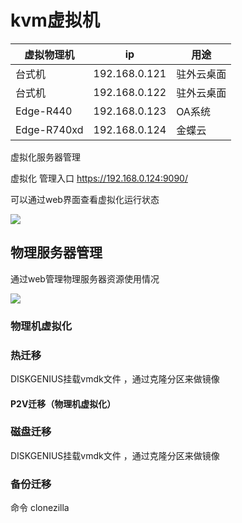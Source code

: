 # kvm虚拟机



| 虚拟物理机  | ip            | 用途       |
| ----------- | ------------- | ---------- |
| 台式机      | 192.168.0.121 | 驻外云桌面 |
| 台式机      | 192.168.0.122 | 驻外云桌面 |
| Edge-R440   | 192.168.0.123 | OA系统     |
| Edge-R740xd | 192.168.0.124 | 金蝶云     |



虚拟化服务器管理

虚拟化 管理入口 https://192.168.0.124:9090/   

可以通过web界面查看虚拟化运行状态

![](D:/jack/云文档/src/服务器/imgs/kvm管理2.png)

## 物理服务器管理

通过web管理物理服务器资源使用情况

![](D:/jack/云文档/src/服务器/imgs/kvm管理.png)











### 物理机虚拟化

### 热迁移

DISKGENIUS挂载vmdk文件 ，通过克隆分区来做镜像

#### P2V迁移（物理机虚拟化） 

### 磁盘迁移

DISKGENIUS挂载vmdk文件 ，通过克隆分区来做镜像



### 备份迁移

命令 clonezilla



 






































































